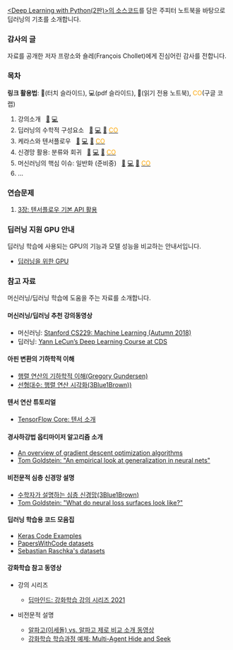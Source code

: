 [&lt;Deep Learning with Python(2판)&gt;의 소스코드](https://github.com/fchollet/deep-learning-with-python-notebooks)를 
담은 주피터 노트북을 바탕으로 딥러닝의 기초를 소개합니다.

### 감사의 글

자료를 공개한 저자 프랑소와 숄레(Fran&ccedil;ois Chollet)에게 진심어린 감사를 전합니다.

### 목차

**링크 활용법**: &#x1F4F1;(터치 슬라이드), &#x1F4BB;(pdf 슬라이드), &#x1F4D3;(읽기 전용 노트북), 
<span style="color: orange;">CO</span>(구글 코랩)

1. 강의소개 &nbsp; 
[&#x1F4F1;](./slides/dlp01_what_is_deep_learning.slides.html) 
[&#x1F4BB;](./slides/dlp01_what_is_deep_learning_slides.pdf)
1. 딥러닝의 수학적 구성요소 &nbsp; 
[&#x1F4F1;](./slides/dlp02_mathematical_building_blocks.slides.html) 
[&#x1F4BB;](./slides/dlp02_mathematical_building_blocks_slides.pdf) 
[&#x1F4D3;](./notebooks/dlp02_mathematical_building_blocks.html) 
[<span style="color: orange;">CO</span>](https://colab.research.google.com/github/codingalzi/dlp/blob/master/notebooks/dlp02_mathematical_building_blocks.ipynb)
1. 케라스와 텐서플로우 &nbsp; 
[&#x1F4F1;](./slides/dlp03_introduction_to_keras_and_tf.slides.html) 
[&#x1F4BB;](./slides/dlp03_introduction_to_keras_and_tf_slides.pdf)
[&#x1F4D3;](./notebooks/dlp03_introduction_to_keras_and_tf.html) 
[<span style="color: orange;">CO</span>](https://colab.research.google.com/github/codingalzi/dlp/blob/master/notebooks/dlp03_introduction_to_keras_and_tf.ipynb)
1. 신경망 활용: 분류와 회귀 &nbsp; 
[&#x1F4F1;](./slides/dlp04_getting_started_with_neural_networks.slides.html) 
[&#x1F4BB;](./slides/dlp04_getting_started_with_neural_networks_slides.pdf)
[&#x1F4D3;](./notebooks/dlp04_getting_started_with_neural_networks.html) 
[<span style="color: orange;">CO</span>](https://colab.research.google.com/github/codingalzi/dlp/blob/master/notebooks/dlp04_getting_started_with_neural_networks.ipynb)
1. 머신러닝의 핵심 이슈: 일반화 (준비중) &nbsp; 
[&#x1F4F1;](./slides/dlp05_fundamentals_of_ml.slides.html) 
[&#x1F4BB;](./slides/dlp05_fundamentals_of_ml_slides.pdf)
[&#x1F4D3;](./notebooks/dlp05_fundamentals_of_ml.html) 
[<span style="color: orange;">CO</span>](https://colab.research.google.com/github/codingalzi/dlp/blob/master/notebooks/dlp05_fundamentals_of_ml.ipynb)
1. ...

### 연습문제

1. [3장: 텐서플로우 기본 API 활용](https://colab.research.google.com/github/codingalzi/dlp/blob/master/excs/exc03_introduction_to_keras_and_tf.ipynb)

###  딥러닝 지원  GPU 안내

딥러닝 학습에 사용되는 GPU의 기능과 모델 성능을 비교하는 안내서입니다. 

- [딥러닝을 위한 GPU](https://timdettmers.com/2020/09/07/which-gpu-for-deep-learning/)

### 참고 자료

머신러닝/딥러닝 학습에 도움을 주는 자료를 소개합니다.

#### 머신러닝/딥러닝 추천 강의동영상
- 머신러닝: [Stanford CS229: Machine Learning (Autumn 2018)](https://www.youtube.com/watch?v=jGwO_UgTS7I&list=PLoROMvodv4rMiGQp3WXShtMGgzqpfVfbU)
- 딥러닝: [Yann LeCun’s Deep Learning Course at CDS](https://cds.nyu.edu/deep-learning/)

#### 아핀 변환의 기하학적 이해
- [행렬 연산의 기하학적 이해(Gregory Gundersen)](http://gregorygundersen.com/blog/2018/10/24/matrices/)
- [선형대수: 행렬 연산 시각화(3Blue1Brown))](https://www.3blue1brown.com/topics/linear-algebra)

#### 텐서 연산 튜토리얼
- [TensorFlow Core: 텐서 소개](https://www.tensorflow.org/guide/tensor)

#### 경사하강법 옵티마이저 알고리즘 소개
- [An overview of gradient descent optimization algorithms](https://ruder.io/optimizing-gradient-descent/index.html)
- [Tom Goldstein: "An empirical look at generalization in neural nets"](https://youtu.be/kcVWAKf7UAg?t=1304)

#### 비전문적 심층 신경망 설명
- [수학자가 설명하는 심층 신경망(3Blue1Brown)](https://www.youtube.com/playlist?list=PLZHQObOWTQDNU6R1_67000Dx_ZCJB-3pi)
- [Tom Goldstein: "What do neural loss surfaces look like?"](https://youtu.be/78vq6kgsTa8?t=237)

#### 딥러닝 학습용 코드 모음집
- [Keras Code Examples](https://keras.io/examples/)
- [PapersWithCode datasets](https://www.paperswithcode.com/datasets)
- [Sebastian Raschka's datasets](https://sebastianraschka.com/blog/2021/ml-dl-datasets.html)

#### 강화학습 참고 동영상

- 강의 시리즈
    - [딥마인드: 강화학습 강의 시리즈 2021](https://deepmind.com/learning-resources/reinforcement-learning-series-2021)

- 비전문적 설명
    - [알파고(이세돌) vs. 알파고 제로 비교 소개 동영상](https://www.youtube.com/watch?v=MgowR4pq3e8)
    - [강화학습 학습과정 예제: Multi-Agent Hide and Seek](https://www.youtube.com/watch?v=kopoLzvh5jY)
